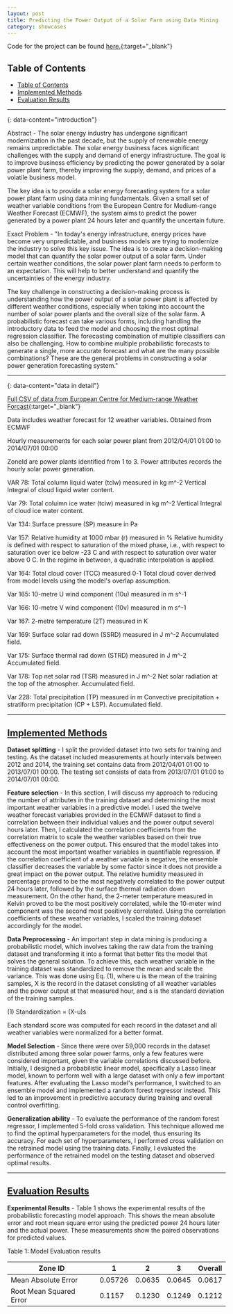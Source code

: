 ```yaml
---
layout: post
title: Predicting the Power Output of a Solar Farm using Data Mining
category: showcases
---
```


Code for the project can be found [here.](https://github.com/jeaguil/svfa){:target="_blank"}

## Table of Contents

- [Table of Contents](#table-of-contents)
- [Implemented Methods](#implemented-methods)
- [Evaluation Results](#evaluation-results)

---
{: data-content="introduction"}

Abstract - The solar energy industry has undergone significant modernization in the past decade, but the supply of renewable energy remains unpredictable. The solar energy business faces significant challenges with the supply and demand of energy infrastructure. The goal is to improve business efficiency by predicting the power generated by a solar power plant farm, thereby improving the supply, demand, and prices of a volatile business model.

The key idea is to provide a solar energy forecasting system for a solar power plant farm using data mining fundamentals. Given a small set of weather variable conditions from the European Centre for Medium-range Weather Forecast (ECMWF), the system aims to predict the power generated by a power plant 24 hours later and quantify the uncertain future.

Exact Problem - "In today's energy infrastructure, energy prices have become very unpredictable, and business models are trying to modernize the industry to solve this key issue. The idea is to create a decision-making model that can quantify the solar power output of a solar farm. Under certain weather conditions, the solar power plant farm needs to perform to an expectation. This will help to better understand and quantify the uncertainties of the energy industry.

The key challenge in constructing a decision-making process is understanding how the power output of a solar power plant is affected by different weather conditions, especially when taking into account the number of solar power plants and the overall size of the solar farm. A probabilistic forecast can take various forms, including handling the introductory data to feed the model and choosing the most optimal regression classifier. The forecasting combination of multiple classifiers can also be challenging. How to combine multiple probabilistic forecasts to generate a single, more accurate forecast and what are the many possible combinations? These are the general problems in constructing a solar power generation forecasting system."

---
{: data-content="data in detail"}

[Full CSV of data from European Centre for Medium-range Weather Forcast](https://raw.githubusercontent.com/jeaguil/svfa/master/data/ecmwf_solar.csv){:target="_blank"}

Data includes weather forecast for 12 weather variables.
Obtained from ECMWF

Hourly measurements for each solar power plant from
2012/04/01 01:00 to 2014/07/01 00:00

ZoneId are power plants identified from 1 to 3.
Power attributes records the hourly solar power generation.

VAR 78: Total column liquid water (tclw) measured in kg m^-2
    Vertical Integral of cloud liquid water content.

Var 79: Total coluimn ice water (tciw) measured in kg m^-2
    Vertical Integral of cloud ice water content.

Var 134: Surface pressure (SP) measure in Pa

Var 157: Relative humidity at 1000 mbar (r) measured in %
    Relative humidity is defined with respect to saturation of
    the mixed phase, i.e., with respect to saturation over ice
    below -23 C and with respect to saturation over water
    above 0 C. In the regime in between, a quadratic interpolation
    is applied.

Var 164: Total cloud cover (TCC) measured 0-1
    Total cloud cover derived from model levels using the
    model's overlap assumption.

Var 165: 10-metre U wind component (10u) measured in m s^-1

Var 166: 10-metre V wind component (10v) measured in m s^-1

Var 167: 2-metre temperature (2T) measured in K

Var 169: Surface solar rad down (SSRD) measured in J m^-2
    Accumulated field.

Var 175: Surface thermal rad down (STRD) measured in J m^-2
    Accumulated field.

Var 178: Top net solar rad (TSR) measured in J m^-2
    Net solar radiation at the top of the atmospher.
    Accumulated field.

Var 228: Total precipitation (TP) measured in m
    Convective precipitation + stratiform precipitation
    (CP + LSP). Accumulated field.

---

## [Implemented Methods](#implemented-methods)

__Dataset splitting__ - I split the provided dataset into two sets for training and testing. As the dataset included measurements at hourly intervals between 2012 and 2014, the training set contains data from 2012/04/01 01:00 to 2013/07/01 00:00. The testing set consists of data from 2013/07/01 01:00 to 2014/07/01 00:00.

__Feature selection__ - In this section, I will discuss my approach to reducing the number of attributes in the training dataset and determining the most important weather variables in a predictive model. I used the twelve weather forecast variables provided in the ECMWF dataset to find a correlation between their individual values and the power output several hours later. Then, I calculated the correlation coefficients from the correlation matrix to scale the weather variables based on their true effectiveness on the power output. This ensured that the model takes into account the most important weather variables in quantifiable regression. If the correlation coefficient of a weather variable is negative, the ensemble classifier decreases the variable by some factor since it does not provide a great impact on the power output. The relative humidity measured in percentage proved to be the most negatively correlated to the power output 24 hours later, followed by the surface thermal radiation down measurement. On the other hand, the 2-meter temperature measured in Kelvin proved to be the most positively correlated, while the 10-meter wind component was the second most positively correlated. Using the correlation coefficients of these weather variables, I scaled the training dataset accordingly for the model.

__Data Preprocessing__ - An important step in data mining is producing a probabilistic model, which involves taking the raw data from the training dataset and transforming it into a format that better fits the model that solves the general solution. To achieve this, each weather variable in the training dataset was standardized to remove the mean and scale the variance. This was done using Eq. (1), where u is the mean of the training samples, X is the record in the dataset consisting of all weather variables and the power output at that measured hour, and s is the standard deviation of the training samples.

(1)     Standardization = (X-u)s

Each standard score was computed for each record in the dataset and all weather variables were normalized for a better format.

__Model Selection__ - Since there were over 59,000 records in the dataset distributed among three solar power farms, only a few features were considered important, given the variable correlations discussed before. Initially, I designed a probabilistic linear model, specifically a Lasso linear model, known to perform well with a large dataset with only a few important features. After evaluating the Lasso model's performance, I switched to an ensemble model and implemented a random forest regressor instead. This led to an improvement in predictive accuracy during training and overall control overfitting.

__Generalization ability__ - To evaluate the performance of the random forest regressor, I implemented 5-fold cross validation. This technique allowed me to find the optimal hyperparameters for the model, thus ensuring its accuracy. For each set of hyperparameters, I performed cross validation on the retrained model using the training data. Finally, I evaluated the performance of the retrained model on the testing dataset and observed optimal results.

---

## [Evaluation Results](#evaluation-results)

__Experimental Results__ - Table 1 shows the experimental results of the probabilistic forecasting model approach. This shows the mean absolute error and root mean square error using the predicted power 24 hours later and the actual power. These measurements show the paired observations for predicted values.

Table 1: Model Evaluation results

| Zone ID                 | 1       | 2      | 3      | Overall |
| ----------------------- | ------- | ------ | ------ | ------- |
| Mean Absolute Error     | 0.05726 | 0.0635 | 0.0645 | 0.0617  |
| Root Mean Squared Error | 0.1157  | 0.1230 | 0.1249 | 0.1212  |
